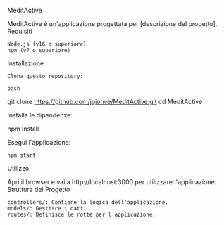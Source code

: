 MeditActive

MeditActive è un'applicazione progettata per [descrizione del progetto].
Requisiti

    Node.js (v16 o superiore)
    npm (v7 o superiore)

Installazione

    Clona questo repository:

    bash

git clone https://github.com/jojohve/MeditActive.git
cd MeditActive

Installa le dipendenze:

npm install

Esegui l'applicazione:

    npm start

Utilizzo

Apri il browser e vai a http://localhost:3000 per utilizzare l'applicazione.
Struttura del Progetto

    controllers/: Contiene la logica dell'applicazione.
    models/: Gestisce i dati.
    routes/: Definisce le rotte per l'applicazione.
